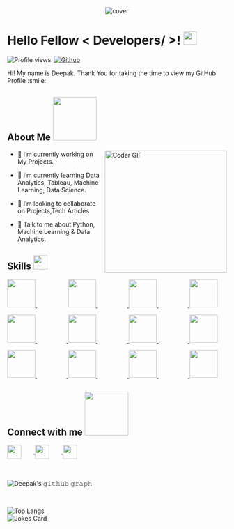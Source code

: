 <div align="center">
<img width="" height = "" src="https://miro.medium.com/max/1444/1*Z5-lWkyzcRB5ahgm9qyxvg.png" alt="cover" />
</div>

<h1> Hello Fellow < Developers/ >! <img src = "https://raw.githubusercontent.com/MartinHeinz/MartinHeinz/master/wave.gif" width = 30px> </h1>
<p align='center'>
</p>


![Profile views](https://page-views.glitch.me/badge?page_id=Deepak-porwal04)&ensp;[![Github](https://img.shields.io/github/followers/deepak-porwal04?label=Follow&style=social)](https://github.com/deepak-porwal04)

<div size='20px'> Hi! My name is Deepak. Thank You for taking the time to view my GitHub Profile :smile:
</div>

<h2> About Me <img src = "https://media0.giphy.com/media/KDDpcKigbfFpnejZs6/giphy.gif?cid=ecf05e47oy6f4zjs8g1qoiystc56cu7r9tb8a1fe76e05oty&rid=giphy.gif" width = 100px></h2>

<img align="right" src="https://i.imgur.com/mVIr207.gif" alt="Coder GIF" height="280">


- 🔭 I’m currently working on My Projects.

- 🌱 I’m currently learning Data Analytics, Tableau, Machine Learning, Data Science. 

- 👯 I’m looking to collaborate on Projects,Tech Articles 

- 💬 Talk to me about Python, Machine Learning & Data Analytics. 

<h2> Skills <img src = "https://media2.giphy.com/media/QssGEmpkyEOhBCb7e1/giphy.gif?cid=ecf05e47a0n3gi1bfqntqmob8g9aid1oyj2wr3ds3mg700bl&rid=giphy.gif" width = 32px> </h2>

<a href= https://github.com/Deepak-porwal04 > <img width ='64px' height='64px' src ='https://image.flaticon.com/icons/png/512/29/29165.png'> </a> &emsp; &emsp; &emsp; &emsp; <a href= https://github.com/Deepak-porwal04 > <img width ='64px' height='64px' src ='https://linksinternational.com/wp-content/uploads/2020/09/Tableau-Logo-300x200.png'> </a>&emsp; &emsp; &emsp; &emsp;<a href= https://github.com/Deepak-porwal04 > <img width ='64px' height='64px' src ='https://upload.wikimedia.org/wikipedia/commons/0/05/Scikit_learn_logo_small.svg'> </a>&emsp; &emsp; &emsp; &emsp;<a href= https://github.com/Deepak-porwal04 > <img width ='64px' height='64px' src ='https://raw.githubusercontent.com/pandas-dev/pandas/12475e00c0d683673ecd32c4d6cf854da2fcd342/web/pandas/static/img/pandas.svg'> </a>

<a href= https://github.com/Deepak-porwal04 > <img width ='64px' height='64px' src ='https://upload.wikimedia.org/wikipedia/commons/0/01/Created_with_Matplotlib-logo.svg'> </a>&emsp; &emsp; &emsp; &emsp;<a href= https://github.com/Deepak-porwal04 > <img width ='64px' height='64px' src ='https://upload.wikimedia.org/wikipedia/commons/1/1a/NumPy_logo.svg'> </a>&emsp; &emsp; &emsp; &emsp;<a href= https://github.com/Deepak-porwal04 > <img width ='64px' height='64px' src ='https://image.flaticon.com/icons/png/512/29/29165.png'> </a>&emsp; &emsp; &emsp; &emsp;<a href= https://github.com/Deepak-porwal04 > <img width ='64px' height='64px' src ='https://www.psych.mcgill.ca/labs/mogillab/anaconda2/pkgs/anaconda-navigator-1.4.3-py27_0/lib/python2.7/site-packages/anaconda_navigator/static/images/spyder-icon-1024x1024.png'> </a>

<a href= https://github.com/Deepak-porwal04 > <img width ='64px' height='64px' src ='https://www.psych.mcgill.ca/labs/mogillab/anaconda2/pkgs/anaconda-navigator-1.4.3-py27_0/lib/python2.7/site-packages/anaconda_navigator/static/images/anaconda-icon-512x512.png'> </a>&emsp; &emsp; &emsp; &emsp;<a href= https://github.com/Deepak-porwal04 > <img width ='64px' height='64px' src ='https://upload.wikimedia.org/wikipedia/commons/3/38/Jupyter_logo.svg'> </a>&emsp; &emsp; &emsp; &emsp;<a href= https://github.com/Deepak-porwal04 > <img width ='64px' height='64px' src ='https://colab.research.google.com/img/colab_favicon_256px.png'> </a>&emsp; &emsp; &emsp; &emsp;<a href= https://github.com/Deepak-porwal04 > <img width ='64px' height='64px' src ='https://upload.wikimedia.org/wikipedia/commons/c/c3/Python-logo-notext.svg'> </a>  
  
<h2> Connect with me <img src='https://raw.githubusercontent.com/ShahriarShafin/ShahriarShafin/main/Assets/handshake.gif' width="100px"> </h2>
<a href = 'https://www.linkedin.com/in/deepak-porwal04'> <img width = '32px' align= 'center' src="https://raw.githubusercontent.com/rahulbanerjee26/githubAboutMeGenerator/main/icons/linked-in-alt.svg"/></a>&emsp;&emsp;<a href = 'https://deepak-porwal.herokuapp.com/'> <img width = '32px' align= 'center' src="https://raw.githubusercontent.com/rahulbanerjee26/githubAboutMeGenerator/main/icons/portfolio.png"/></a>&emsp;&emsp;<a href = 'https://www.github.com/deepak-porwal04'> <img width = '32px' align= 'center' src="https://raw.githubusercontent.com/rahulbanerjee26/githubAboutMeGenerator/main/icons/github.svg"/></a>
<br>
<br>
  <br>

![Deepak's 𝚐𝚒𝚝𝚑𝚞𝚋 𝚐𝚛𝚊𝚙𝚑](https://activity-graph.herokuapp.com/graph?username=Deepak-porwal04&theme=redical&hide_border=true&area=true)

<br>

![Top Langs](https://github-readme-stats.vercel.app/api/top-langs/?username=deepak-porwal04&theme=tokyonight)
<br>
![Jokes Card](https://readme-jokes.vercel.app/api?theme=tokyonight)

